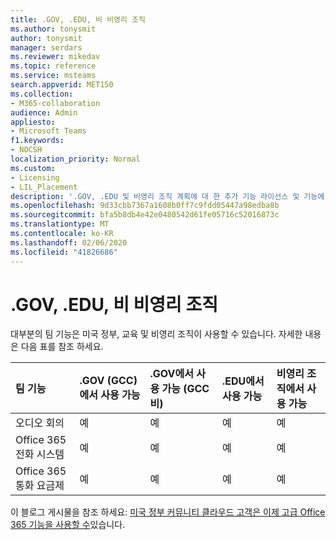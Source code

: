 ```yaml
---
title: .GOV, .EDU, 비 비영리 조직
ms.author: tonysmit
author: tonysmit
manager: serdars
ms.reviewer: mikedav
ms.topic: reference
ms.service: msteams
search.appverid: MET150
ms.collection:
- M365-collaboration
audience: Admin
appliesto:
- Microsoft Teams
f1.keywords:
- NOCSH
localization_priority: Normal
ms.custom:
- Licensing
- LIL_Placement
description: '.GOV, .EDU 및 비영리 조직 계획에 대 한 추가 기능 라이선스 및 기능에 대해 알아보세요. '
ms.openlocfilehash: 9d33cbb7367a1608b0ff7c9fdd05447a98edba8b
ms.sourcegitcommit: bfa5b8db4e42e0480542d61fe05716c52016873c
ms.translationtype: MT
ms.contentlocale: ko-KR
ms.lasthandoff: 02/06/2020
ms.locfileid: "41826686"
---
```

# <a name="gov-edu-and-non-profit-organizations"></a>.GOV, .EDU, 비 비영리 조직

대부분의 팀 기능은 미국 정부, 교육 및 비영리 조직이 사용할 수 있습니다. 자세한 내용은 다음 표를 참조 하세요.

|**팀 기능**|**.GOV (GCC)에서 사용 가능**|**.GOV에서 사용 가능 (GCC 비)**|**.EDU에서 사용 가능**|**비영리 조직에서 사용 가능**|
|:-----|:-----|:-----|:-----|:-----|
|오디오 회의  <br/> |예  <br/> |예  <br/> |예  <br/> |예  <br/> |
|Office 365 전화 시스템  <br/> |예  <br/> |예  <br/> |예  <br/> |예  <br/> |
|Office 365 통화 요금제  <br/> |예  <br/> |예  <br/> |예  <br/> |예  <br/> |
   
이 블로그 게시물을 참조 하세요: [미국 정부 커뮤니티 클라우드 고객은 이제 고급 Office 365 기능을 사용할 수](https://www.microsoft.com/en-us/microsoft-365/blog/2017/01/17/advanced-office-365-capabilities-now-available-to-u-s-government-community-customers/)있습니다.
